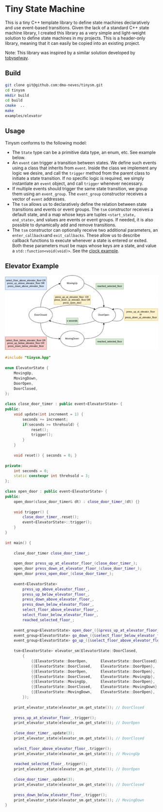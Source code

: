 # Tiny State Machine

This is a tiny C++ template library to define state machines declaratively and use event-based transitions. Given the lack of a standard C++ state machine library, I created this library as a very simple and light-weight solution to define state machines in my projects. This is a header-only library, meaning that it can easily be copied into an existing project.

Note: This library was inspired by a similar solution developed by [tobyselway](https://github.com/tobyselway).

## Build

```bash
git clone git@github.com:dma-neves/tinysm.git
cd tinysm
mkdir build
cd build
cmake  ..
make
examples/elevator
```

## Usage

Tinysm conforms to the following model:

- The `State` type can be a primitive data type, an enum, etc. See example below.
- An `event` can trigger a transition between states. We define such events using a class that inherits from `event`. Inside the class we implement any logic we desire, and call the `trigger` method from the parent class to initiate a state transition. If no specific logic is required, we simply instantiate an `event` object, and call `trigger` whenever necessary.
- If multiple events should trigger the same state transition, we group them using an `event_group`. The `event_group` constructor receives a vector of `event` addresses.
- The `tsm` allows us to declaratively define the relation between state transitions and events or event groups. The `tsm` constructor receives a default state, and a map whose keys are tuples `<start_state, end_state>`, and values are events or event groups. If needed, it is also possible to dynamically add and remove transitions.
- The `tsm` constructor can optionally receive two additional parameters, an `enter_callbacks`and `exit_callbacks`. These allow us to describe callback functions to execute whenever a state is entered or exited. Both these parameters must be maps whose keys are a state, and value a `std::function<void(void)>`. See the [clock example](examples/clock.cpp).

## Elevator Example

![alt text](other/elevator_resize.png)


```c++
#include "tinysm.hpp"

enum ElevatorState {
    MovingUp,
    MovingDown,
    DoorOpen,
    DoorClosed,
};

class close_door_timer : public event<ElevatorState> {
public:
    void update(int increment = 1) {
        seconds += increment;
        if(seconds >= threhsold) {
            reset();
            trigger();
        }
    }

    void reset() { seconds = 0; }
    
private:
    int seconds = 0;
    static constexpr int threhsold = 3;
};

class open_door : public event<ElevatorState> {
public:
    open_door(close_door_timer& dt) : close_door_timer_(dt) {}
    
    void trigger() {
        close_door_timer_.reset();
        event<ElevatorState>::trigger();
    }
}

int main() {

    close_door_timer close_door_timer_;

    open_door press_up_at_elevator_floor_(close_door_timer_);
    open_door press_down_at_elevator_floor_(close_door_timer_);
    open_door press_open_door_(close_door_timer_);

    event<ElevatorState> 
        press_up_above_elevator_floor_,
        press_up_below_elevator_floor_,
        press_down_above_elevator_floor_,
        press_down_below_elevator_floor_,
        select_floor_above_elevator_floor_,
        select_floor_below_elevator_floor_,
        reached_selected_floor_;

    event_group<ElevatorState> open_door_({&press_up_at_elevator_floor_, &press_down_at_elevator_floor_, &press_open_door_});
    event_group<ElevatorState> go_down_({&select_floor_below_elevator_floor_, &press_up_below_elevator_floor_, &press_down_below_elevator_floor_});
    event_group<ElevatorState> go_up_({&select_floor_above_elevator_floor_, &press_up_above_elevator_floor_, &press_down_above_elevator_floor_});

    tsm<ElevatorState> elevator_sm(ElevatorState::DoorClosed, 
        {
            {{ElevatorState::DoorOpen,      ElevatorState::DoorClosed}, close_door_timer_},
            {{ElevatorState::DoorClosed,    ElevatorState::DoorOpen},   open_door_},
            {{ElevatorState::DoorOpen,      ElevatorState::DoorOpen},   open_door_},
            {{ElevatorState::DoorClosed,    ElevatorState::MovingUp},   go_up_},
            {{ElevatorState::MovingUp,      ElevatorState::DoorOpen},   reached_selected_floor_},
            {{ElevatorState::DoorClosed,    ElevatorState::MovingDown}, go_down_},
            {{ElevatorState::MovingDown,    ElevatorState::DoorOpen},   reached_selected_floor_},
        });

    print_elevator_state(elevator_sm.get_state()); // DoorClosed

    press_up_at_elevator_floor_.trigger();
    print_elevator_state(elevator_sm.get_state()); // DoorOpen

    close_door_timer_.update(3); 
    print_elevator_state(elevator_sm.get_state()); // DoorClosed

    select_floor_above_elevator_floor_.trigger();
    print_elevator_state(elevator_sm.get_state()); // MovingUp

    reached_selected_floor_.trigger();
    print_elevator_state(elevator_sm.get_state()); // DoorOpen

    close_door_timer_.update(3);
    print_elevator_state(elevator_sm.get_state()); // DoorClosed

    press_down_below_elevator_floor_.trigger();
    print_elevator_state(elevator_sm.get_state()); // MovingDown
}

```
